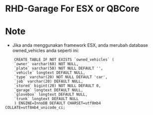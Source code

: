 # RHD-Garage For ESX or QBCore

# Note 
- Jika anda menggunakan framework ESX, anda merubah database owned_vehicles anda seperti ini:
```
    CREATE TABLE IF NOT EXISTS `owned_vehicles` (
    `owner` varchar(60) NOT NULL,
    `plate` varchar(50) NOT NULL DEFAULT '',
    `vehicle` longtext DEFAULT NULL,
    `type` varchar(20) NOT NULL DEFAULT 'car',
    `job` varchar(20) DEFAULT NULL,
    `stored` bigint(20) NOT NULL DEFAULT 0,
    `garage` longtext DEFAULT NULL,
    `glovebox` longtext DEFAULT NULL,
    `trunk` longtext DEFAULT NULL
    ) ENGINE=InnoDB DEFAULT CHARSET=utf8mb4 COLLATE=utf8mb4_unicode_ci;
```
